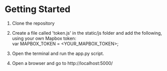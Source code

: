 
# Getting Started

1. Clone the repository

2. Create a file called 'token.js' in the static/js folder and add the following, using your own Mapbox token:<br/>
var MAPBOX_TOKEN = <YOUR_MAPBOX_TOKEN>;

3. Open the terminal and run the app.py script.

4. Open a browser and go to http://localhost:5000/